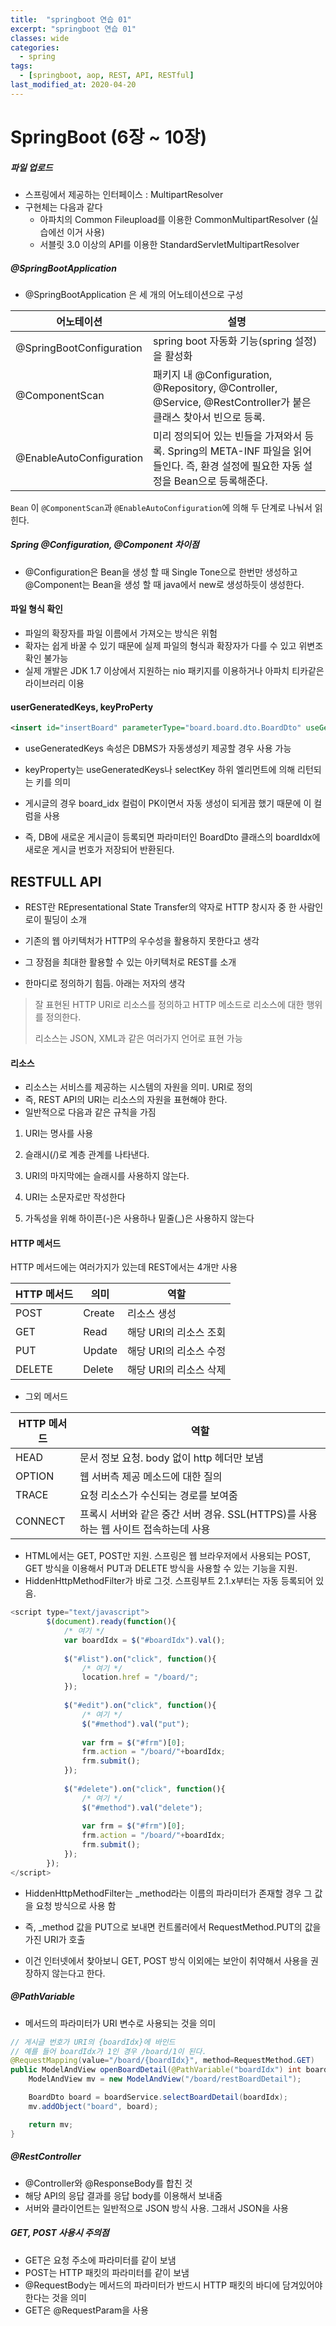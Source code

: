 ```yaml
---
title:  "springboot 연습 01"
excerpt: "springboot 연습 01"
classes: wide
categories:
  - spring
tags:
  - [springboot, aop, REST, API, RESTful]
last_modified_at: 2020-04-20
---
```




# SpringBoot (6장 ~ 10장)

##### 파일 업로드

* 스프링에서 제공하는 인터페이스 : MultipartResolver
* 구현체는 다음과 같다
  * 아파치의 Common Fileupload를 이용한 CommonMultipartResolver (실습에선 이거 사용)
  * 서블릿 3.0 이상의 API를 이용한 StandardServletMultipartResolver



##### @SpringBootApplication

* @SpringBootApplication 은 세 개의 어노테이션으로 구성

| 어노테이션               | 설명                                                         |
| ------------------------ | ------------------------------------------------------------ |
| @SpringBootConfiguration | spring boot 자동화 기능(spring 설정)을 활성화                |
| @ComponentScan           | 패키지 내 @Configuration, @Repository, @Controller, @Service, @RestController가 붙은 클래스 찾아서 빈으로 등록. |
| @EnableAutoConfiguration | 미리 정의되어 있는 빈들을 가져와서 등록. Spring의 META-INF 파일을 읽어들인다. 즉, 환경 설정에 필요한 자동 설정을 Bean으로 등록해준다. |

`Bean` 이 `@ComponentScan`과 `@EnableAutoConfiguration`에 의해 두 단계로 나눠서 읽힌다.

##### Spring @Configuration, @Component 차이점

* @Configuration은 Bean을 생성 할 때 Single Tone으로 한번만 생성하고 @Component는 Bean을 생성 할 때 java에서 new로 생성하듯이 생성한다.



#### 파일 형식 확인

* 파일의 확장자를 파일 이름에서 가져오는 방식은 위험
* 확자는 쉽게 바꿀 수 있기 때문에 실제 파일의 형식과 확장자가 다를 수 있고 위변조 확인 불가능
* 실제 개발은 JDK 1.7 이상에서 지원하는 nio 패키지를 이용하거나 아파치 티카같은 라이브러리 이용



####  userGeneratedKeys, keyProPerty

```xml
<insert id="insertBoard" parameterType="board.board.dto.BoardDto" useGeneratedKeys="true" keyProperty="boardIdx">
```

* useGeneratedKeys 속성은 DBMS가 자동생성키 제공할 경우 사용 가능
* keyProperty는 useGeneratedKeys나 selectKey 하위 엘리먼트에 의해 리턴되는 키를 의미
* 게시글의 경우 board_idx 컬럼이 PK이면서 자동 생성이 되게끔 했기 때문에 이 컬럼을 사용

* 즉, DB에 새로운 게시글이 등록되면 파라미터인 BoardDto 클래스의 boardIdx에 새로운 게시글 번호가 저장되어 반환된다.



## RESTFULL API

* REST란 REpresentational State Transfer의 약자로 HTTP 창시자 중 한 사람인 로이 필딩이 소개
* 기존의 웹 아키텍처가 HTTP의 우수성을 활용하지 못한다고 생각
* 그 장점을 최대한 활용할 수 있는 아키텍처로 REST를 소개

* 한마디로 정의하기 힘듬. 아래는 저자의 생각

> 잘 표현된 HTTP URI로 리소스를 정의하고 HTTP 메소드로 리소스에 대한 행위를 정의한다.
>
> 리소스는 JSON, XML과 같은 여러가지 언어로 표현 가능



#### 리소스

* 리소스는 서비스를 제공하는 시스템의 자원을 의미. URI로 정의
* 즉, REST API의 URI는 리소스의 자원을 표현해야 한다.
* 일반적으로 다음과 같은 규칙을 가짐

1. URI는 명사를 사용

2. 슬래시(/)로 계층 관계를 나타낸다.

3. URI의 마지막에는 슬래시를 사용하지 않는다.

4. URI는 소문자로만 작성한다

5. 가독성을 위해 하이픈(-)은 사용하나 밑줄(_)은 사용하지 않는다



#### HTTP 메서드

HTTP 메서드에는 여러가지가 있는데 REST에서는 4개만 사용

| HTTP 메서드 | 의미   | 역할                   |
| ----------- | ------ | ---------------------- |
| POST        | Create | 리소스 생성            |
| GET         | Read   | 해당 URI의 리소스 조회 |
| PUT         | Update | 해당 URI의 리소스 수정 |
| DELETE      | Delete | 해당 URI의 리소스 삭제 |

* 그외 메서드

| HTTP 메서드 | 역할                                                         |
| ----------- | ------------------------------------------------------------ |
| HEAD        | 문서 정보 요청. body 없이 http 헤더만 보냄                   |
| OPTION      | 웹 서버측 제공 메소드에 대한 질의                            |
| TRACE       | 요청 리소스가 수신되는 경로를 보여줌                         |
| CONNECT     | 프록시 서버와 같은 중간 서버 경유. SSL(HTTPS)를 사용하는 웹 사이트 접속하는데 사용 |

* HTML에서는 GET, POST만 지원. 스프링은 웹 브라우저에서 사용되는 POST, GET 방식을 이용해서 PUT과 DELETE 방식을 사용할 수 있는 기능을 지원. 
* HiddenHttpMethodFilter가 바로 그것. 스프링부트 2.1.x부터는 자동 등록되어 있음.

```javascript
<script type="text/javascript">
		$(document).ready(function(){
			/* 여기 */
			var boardIdx = $("#boardIdx").val();
			
			$("#list").on("click", function(){
				/* 여기 */
				location.href = "/board/";
			});
			
			$("#edit").on("click", function(){
				/* 여기 */
				$("#method").val("put");
				
				var frm = $("#frm")[0];
				frm.action = "/board/"+boardIdx;
				frm.submit();
			});
			
			$("#delete").on("click", function(){
				/* 여기 */
				$("#method").val("delete");
				
				var frm = $("#frm")[0];
				frm.action = "/board/"+boardIdx;
				frm.submit();
			});
		});
</script>
```

* HiddenHttpMethodFilter는 _method라는 이름의 파라미터가 존재할 경우 그 값을 요청 방식으로 사용 함
* 즉, _method 값을 PUT으로 보내면 컨트롤러에서 RequestMethod.PUT의 값을 가진 URI가 호출

* 이건 인터넷에서 찾아보니 GET, POST 방식 이외에는 보안이 취약해서 사용을 권장하지 않는다고 한다.



##### @PathVariable

* 메서드의 파라미터가 URI 변수로 사용되는 것을 의미

```java
// 게시글 번호가 URI의 {boardIdx}에 바인드
// 예를 들어 boardIdx가 1인 경우 /board/1이 된다.
@RequestMapping(value="/board/{boardIdx}", method=RequestMethod.GET)
public ModelAndView openBoardDetail(@PathVariable("boardIdx") int boardIdx, ModelMap model) throws Exception{
    ModelAndView mv = new ModelAndView("/board/restBoardDetail");

    BoardDto board = boardService.selectBoardDetail(boardIdx);
    mv.addObject("board", board);

    return mv;
}
```



##### @RestController

* @Controller와 @ResponseBody를 합친 것
* 해당 API의 응답 결과를 응답 body를 이용해서 보내줌
* 서버와 클라이언트는 일반적으로 JSON 방식 사용. 그래서 JSON을 사용



##### GET, POST 사용시 주의점

* GET은 요청 주소에 파라미터를 같이 보냄
* POST는 HTTP 패킷의 파라미터를 같이 보냄
* @RequestBody는 메서드의 파라미터가 반드시 HTTP 패킷의 바디에 담겨있어야 한다는 것을 의미
* GET은 @RequestParam을 사용